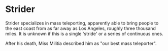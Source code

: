 # Strider
Strider specializes in mass teleporting, apparently able to bring people to the east coast from as far away as Los Angeles, roughly three thousand miles. It is unknown if this is a single 'stride' or a series of continuous ones.

After his death, Miss Militia described him as "our best mass teleporter".
